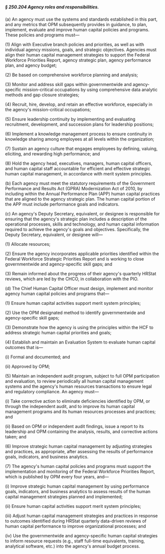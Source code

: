 ##### § 250.204 Agency roles and responsibilities. #####

(a) An agency must use the systems and standards established in this part, and any metrics that OPM subsequently provides in guidance, to plan, implement, evaluate and improve human capital policies and programs. These policies and programs must—

(1) Align with Executive branch policies and priorities, as well as with individual agency missions, goals, and strategic objectives. Agencies must align their human capital management strategies to support the Federal Workforce Priorities Report, agency strategic plan, agency performance plan, and agency budget;

(2) Be based on comprehensive workforce planning and analysis;

(3) Monitor and address skill gaps within governmentwide and agency-specific mission-critical occupations by using comprehensive data analytic methods and gap closure strategies;

(4) Recruit, hire, develop, and retain an effective workforce, especially in the agency's mission-critical occupations;

(5) Ensure leadership continuity by implementing and evaluating recruitment, development, and succession plans for leadership positions;

(6) Implement a knowledge management process to ensure continuity in knowledge sharing among employees at all levels within the organization;

(7) Sustain an agency culture that engages employees by defining, valuing, eliciting, and rewarding high performance; and

(8) Hold the agency head, executives, managers, human capital officers, and human capital staff accountable for efficient and effective strategic human capital management, in accordance with merit system principles.

(b) Each agency must meet the statutory requirements of the Government Performance and Results Act (GPRA) Modernization Act of 2010, by including within the Annual Performance Plan (APP) human capital practices that are aligned to the agency strategic plan. The human capital portion of the APP must include performance goals and indicators.

(c) An agency's Deputy Secretary, equivalent, or designee is responsible for ensuring that the agency's strategic plan includes a description of the operational processes, skills and technology, and human capital information required to achieve the agency's goals and objectives. Specifically, the Deputy Secretary, equivalent, or designee will—

(1) Allocate resources;

(2) Ensure the agency incorporates applicable priorities identified within the Federal Workforce Strategic Priorities Report and is working to close governmentwide and agency-specific skill gaps; and

(3) Remain informed about the progress of their agency's quarterly HRStat reviews, which are led by the CHCO, in collaboration with the PIO.

(d) The Chief Human Capital Officer must design, implement and monitor agency human capital policies and programs that—

(1) Ensure human capital activities support merit system principles;

(2) Use the OPM designated method to identify governmentwide and agency-specific skill gaps;

(3) Demonstrate how the agency is using the principles within the HCF to address strategic human capital priorities and goals;

(4) Establish and maintain an Evaluation System to evaluate human capital outcomes that is—

(i) Formal and documented; and

(ii) Approved by OPM;

(5) Maintain an independent audit program, subject to full OPM participation and evaluation, to review periodically all human capital management systems and the agency's human resources transactions to ensure legal and regulatory compliance. An agency must—

(i) Take corrective action to eliminate deficiencies identified by OPM, or through the independent audit, and to improve its human capital management programs and its human resources processes and practices; and

(ii) Based on OPM or independent audit findings, issue a report to its leadership and OPM containing the analysis, results, and corrective actions taken; and

(6) Improve strategic human capital management by adjusting strategies and practices, as appropriate, after assessing the results of performance goals, indicators, and business analytics.

(7) The agency's human capital policies and programs must support the implementation and monitoring of the Federal Workforce Priorities Report, which is published by OPM every four years, and—

(i) Improve strategic human capital management by using performance goals, indicators, and business analytics to assess results of the human capital management strategies planned and implemented;

(ii) Ensure human capital activities support merit system principles;

(iii) Adjust human capital management strategies and practices in response to outcomes identified during HRStat quarterly data-driven reviews of human capital performance to improve organizational processes; and

(iv) Use the governmentwide and agency-specific human capital strategies to inform resource requests (e.g., staff full-time equivalents, training, analytical software, etc.) into the agency's annual budget process.